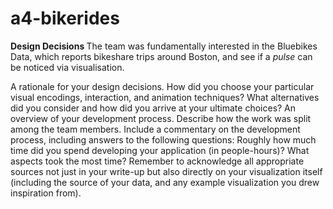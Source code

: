 # a4-bikerides
<b> Design Decisions </b>
The team was fundamentally interested in the Bluebikes Data, which reports bikeshare trips around Boston, and see if a <i>pulse</i> can be noticed via visualisation. 


A rationale for your design decisions. How did you choose your particular visual encodings, interaction, and animation techniques? 
What alternatives did you consider and how did you arrive at your ultimate choices?
An overview of your development process. Describe how the work was split among the team members. 
Include a commentary on the development process, including answers to the following questions: 
Roughly how much time did you spend developing your application (in people-hours)? What aspects took the most time?
Remember to acknowledge all appropriate sources not just in your write-up but also directly on your visualization itself 
(including the source of your data, and any example visualization you drew inspiration from).
